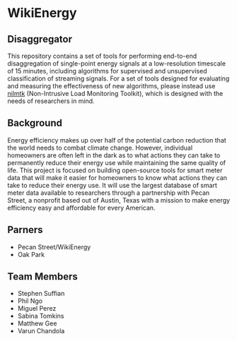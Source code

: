 WikiEnergy
==========

Disaggregator
-------------
This repository contains a set of tools for performing end-to-end
disaggregation of single-point energy signals at a low-resolution timescale of
15 minutes, including algorithms for supervised and unsupervised classification
of streaming signals. For a set of tools designed for evaluating and measuring
the effectiveness of new algorithms, please instead use
[nilmtk](https://github.com/nilmtk/nilmtk/) (Non-Intrusive Load
Monitoring Toolkit), which is designed with the needs of researchers in mind.


Background
----------
Energy efficiency makes up over half of the potential carbon reduction that
the world needs to combat climate change. However, individual homeowners are
often left in the dark as to what actions they can take to permanently reduce
their energy use while maintaining the same quality of life. This project is
focused on building open-source tools for smart meter data that will make it
easier for homeowners to know what actions they can take to reduce their energy
use. It will use the largest database of smart meter data available to
researchers through a partnership with Pecan Street, a nonprofit based out of
Austin, Texas with a mission to make energy efficiency easy and affordable
for every American.


Parners
-------
- Pecan Street/WikiEnergy
- Oak Park

Team Members
------------
 - Stephen Suffian
 - Phil Ngo
 - Miguel Perez
 - Sabina Tomkins
 - Matthew Gee
 - Varun Chandola
